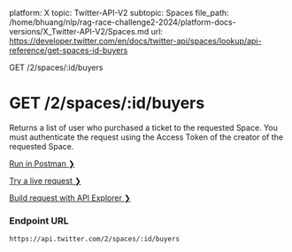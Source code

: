 platform: X
topic: Twitter-API-V2
subtopic: Spaces
file_path: /home/bhuang/nlp/rag-race-challenge2-2024/platform-docs-versions/X_Twitter-API-V2/Spaces.md
url: https://developer.twitter.com/en/docs/twitter-api/spaces/lookup/api-reference/get-spaces-id-buyers

GET /2/spaces/:id/buyers

# GET /2/spaces/:id/buyers

Returns a list of user who purchased a ticket to the requested Space. You must authenticate the request using the Access Token of the creator of the requested Space.

[Run in Postman ❯](https://t.co/twitter-api-postman) 

[Try a live request ❯](https://oauth-playground.glitch.me/?id=spaceBuyers&params=%28%27query%21%28%29%7Ebody%21%27%27%7Epath%21%28%27id%21%271nAKEYqvyoAKL%27%29%29_) 

[Build request with API Explorer ❯](https://developer.twitter.com/apitools/api?endpoint=%2F2%2Fspaces%2F%7Bid%7D%2Fbuyers&method=get) 

### Endpoint URL

`https://api.twitter.com/2/spaces/:id/buyers`